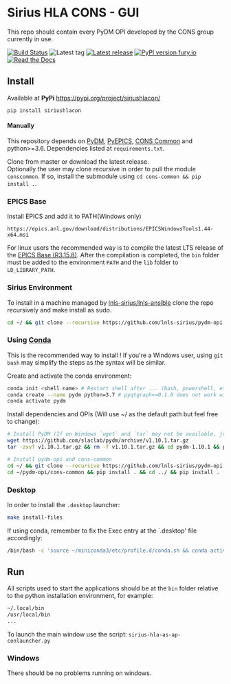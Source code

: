 Sirius HLA CONS - GUI
===========

This repo should contain every PyDM OPI developed by the CONS group currently in use.

[![Build Status](https://api.travis-ci.org/lnls-sirius/pydm-opi.svg)](https://travis-ci.org/lnls-sirius/pydm-opi)
![Latest tag](https://img.shields.io/github/tag/lnls-sirius/pydm-opi.svg?style=flat)
[![Latest release](https://img.shields.io/github/release/lnls-sirius/pydm-opi.svg?style=flat)](https://github.com/lnls-sirius/pydm-opi/releases)
[![PyPI version fury.io](https://badge.fury.io/py/siriushlacon.svg)](https://pypi.python.org/pypi/siriushlacon/)
[![Read the Docs](https://readthedocs.org/projects/spack/badge/?version=latest)](https://lnls-sirius.github.io/pydm-opi/)
 
Install
-------
Available at **PyPi** https://pypi.org/project/siriushlacon/

```
pip install siriushlacon
```

#### Manually

This repository depends on [PyDM](https://github.com/slaclab/pydm),
[PyEPICS](https://github.com/pyepics/pyepics), [CONS Common](https://github.com/lnls-sirius/cons-common) and python>=3.6.
Dependencies listed at `requirements.txt`.

Clone from master or download the latest release.<br>
Optionally the user may clone recursive in order to pull the module `conscommon`. If so, install the submodule using `cd cons-common && pip install .`.<br>

### EPICS Base
Install EPICS and add it to PATH(Windows only)
```
https://epics.anl.gov/download/distributions/EPICSWindowsTools1.44-x64.msi
```
For linux users the recommended way is to compile the latest LTS release of the [EPICS Base (R3.15.8)](https://github.com/epics-base/epics-base/tree/3.15).
After the compilation is completed, the `bin` folder must be added to the environment `PATH` and the `lib` folder to `LD_LIBRARY_PATH`.

### Sirius Environment
To install in a machine managed by [lnls-sirius/lnls-ansible](https://github.com/lnls-sirius/lnls-ansible) clone the repo recursively and make install as sudo.
```bash
cd ~/ && git clone --recursive https://github.com/lnls-sirius/pydm-opi && cd pydm-opi && sudo make install
```

### Using [Conda](https://docs.conda.io/en/latest/miniconda.html)
This is the recommended way to install ! If you're a Windows user, using `git bash` may simplify the steps as the syntax will be similar.

Create and activate the conda environment:
```bash
conda init <shell name> # Restart shell after ... (bash, powershell, etc...)
conda create --name pydm python=3.7 # pyqtgraph==0.1.0 does not work with python 3.8
conda activate pydm
```

Install dependencies and OPIs (Will use ~/ as the default path but feel free to change):
```bash
# Install PyDM (If on Windows `wget` and `tar` may not be available, just download the file using a browser and extract it)
wget https://github.com/slaclab/pydm/archive/v1.10.1.tar.gz
tar -zxvf v1.10.1.tar.gz && rm -f v1.10.1.tar.gz && cd pydm-1.10.1 && pip install . && cd ..

# Install pydm-opi and cons-common
cd ~/ && git clone --recursive https://github.com/lnls-sirius/pydm-opi && cd pydm-opi
cd ~/pydm-opi/cons-common && pip install . && cd ../ && pip install . -r requirements.txt
```

### Desktop
In order to install the `.desktop` launcher:
```bash
make install-files
```
If using conda, remember to fix the Exec entry at the `.desktop' file accordingly:
```bash
/bin/bash -c 'source ~/miniconda3/etc/profile.d/conda.sh && conda activate pydm && sirius-hla-as-ap-conlauncher.py'
```

Run
---
All scripts used to start the applications should be at the `bin` folder relative to the python installation environment, for example:
```bash
~/.local/bin
/usr/local/bin
...
```

To launch the main window use the script: `sirius-hla-as-ap-conlauncher.py`

### Windows
There should be no problems running on windows.
